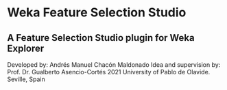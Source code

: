 # Weka Feature Selection Studio
## A Feature Selection Studio plugin for Weka Explorer

Developed by: Andrés Manuel Chacón Maldonado
Idea and supervision by: Prof. Dr. Gualberto Asencio-Cortés
2021 University of Pablo de Olavide. Seville, Spain
